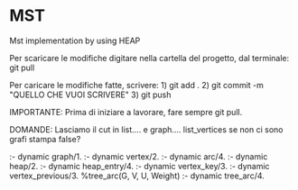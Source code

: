 # MST
Mst implementation by using HEAP


Per scaricare le modifiche digitare nella cartella del progetto, dal terminale: git pull

Per caricare le modifiche fatte, scrivere:
    1) git add .
    2) git commit -m "QUELLO CHE VUOI SCRIVERE"
    3) git push


IMPORTANTE: Prima di iniziare a lavorare, fare sempre git pull.

DOMANDE: Lasciamo il cut in list.... e graph....
list_vertices se non ci sono grafi stampa false?


:- dynamic graph/1.
:- dynamic vertex/2.
:- dynamic arc/4.
:- dynamic heap/2.
:- dynamic heap_entry/4.
:- dynamic vertex_key/3.
:- dynamic vertex_previous/3.
%tree_arc(G, V, U, Weight)
:- dynamic tree_arc/4.
